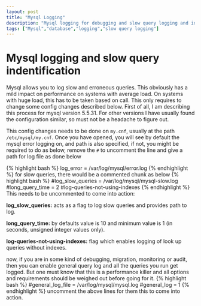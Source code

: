 ```yaml
---
layout: post
title: "Mysql Logging"
description: "Mysql logging for debugging and slow query logging and identification"
tags: ["Mysql","database","logging","slow query logging"]
---
```


Mysql logging and slow query indentification
===================================================

Mysql allows you to log slow and erroneous queries. This obviously has a mild impact on performance on systems with average load. On systems with huge load, this has to be taken based on call. This only requires to change some config changes described below.
First of all, I am describing this process for mysql version 5.5.31. For other versions I have usually found the configuration similar, so must not be a headache to figure out.

This config changes needs to be done on `my.cnf`, usually at the path `/etc/mysql/my.cnf`.
Once you have opened, you will see by default the mysql error logging on, and path is also specified, if not, you might be required to do as below, remove the `#` to uncomment the line and give a path for log file as done below

{% highlight bash %}
	log_error = /var/log/mysql/error.log
{% endhighlight %}
for slow queries, there would be a commented chunk as below
{% highlight bash %}
#log_slow_queries       = /var/log/mysql/mysql-slow.log
#long_query_time = 2
#log-queries-not-using-indexes
{% endhighlight %}
This needs to be uncommented to come into action:

**log_slow_queries:** acts as a flag to log slow queries and provides path to log.

**long_query_time:** by defaults value is 10 and minimum value is 1 (in seconds, unsigned integer values only).

**log-queries-not-using-indexes:** flag which enables logging of look up queries without indexes.

now, if you are in some kind of debugging, migration, monitoring or audit, then you can enable general query log and all the queries you run get logged. But one must know that this is a performance killer and all options and requirements should be weighed out before going for it.
{% highlight bash %}
#general_log_file        = /var/log/mysql/mysql.log
#general_log             = 1
{% endhighlight %}
uncomment the above lines for them this to come into action.
